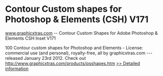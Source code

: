 # Contour Custom shapes for Photoshop & Elements (CSH) V171
www.graphicxtras.com -- Contour Custom Shapes for Adobe Photoshop & Elements CSH Inset V171

100 Contour custom shapes for Photoshop and Elements - License: commercial use (and personal), royalty-free, all by graphicxtras.com --- released January 23rd 2012.
Check out http://www.graphicxtras.com/products/psshapes.htm
[>> Detailed information](https://secure.shareit.com/shareit/product.html?productid=300500151&affiliateid=200057808)